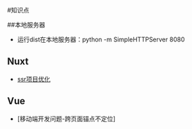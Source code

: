 #知识点

##本地服务器
- 运行dist在本地服务器：python -m SimpleHTTPServer 8080

## Nuxt
- [ssr项目优化]()

## Vue
- [移动端开发问题-跨页面锚点不定位]